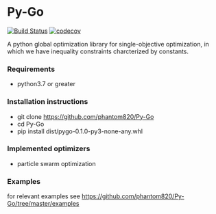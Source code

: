 # Py-Go
[![Build Status](https://travis-ci.com/phantom820/Py-Go.svg?branch=master)](https://travis-ci.com/phantom820/Py-Go)
[![codecov](https://codecov.io/gh/phantom820/Py-Go/branch/master/graph/badge.svg?token=VJ6J4DM859)](https://codecov.io/gh/phantom820/Py-Go)

A python global optimization library for single-objective optimization, in which we have inequality constraints charcterized by  constants.

### Requirements
- python3.7 or greater

### Installation instructions 
- git clone https://github.com/phantom820/Py-Go
- cd Py-Go
- pip install dist/pygo-0.1.0-py3-none-any.whl 

### Implemented optimizers
- particle swarm optimization

### Examples
for relevant examples see https://github.com/phantom820/Py-Go/tree/master/examples
